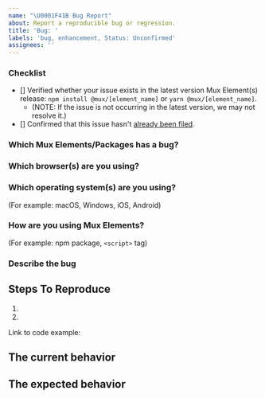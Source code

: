```yaml
---
name: "\U0001F41B Bug Report"
about: Report a reproducible bug or regression.
title: 'Bug: '
labels: 'bug, enhancement, Status: Unconfirmed'
assignees: ''
---
```


<!--
  Thanks for taking the time to file a bug report! Please fill this template out as completely as possible.
-->

### Checklist

- [] Verified whether your issue exists in the latest version Mux Element(s) release: `npm install @mux/[element_name]` or `yarn @mux/[element_name]`.
  - (NOTE: If the issue is not occurring in the latest version, we may not resolve it.)
- [] Confirmed that this issue hasn't [already been filed](https://github.com/muxinc/elements/issues?q=is%3Aopen+is%3Aissue+label%3Abug).

### Which Mux Elements/Packages has a bug?

<!--
  Uncomment all that apply. Also, make sure you add the appropriate Label after creating the issue!

- mux-video
- mux-audio
- common
-->

### Which browser(s) are you using?

<!--
  Uncomment all that apply
  (NOTE: Currently, Mux Elements are only officially supported in new versions of the browsers listed above)

- Chrome
- Safari
- Firefox
- Edge ("Edgeium")
- Chrome Android
- Safari on iOS
- Other (list browser name(s), e.g. "Samsung Internet", "Opera"):
-->

### Which operating system(s) are you using?

(For example: macOS, Windows, iOS, Android)

### How are you using Mux Elements?

(For example: npm package, `<script>` tag)

### Describe the bug

<!--
  Please provide a clear and concise description of what the bug is. Include
  screenshots if needed. Please test using the latest version of the relevant
  Mux Elements packages to make sure your issue has not already been fixed.
-->

## Steps To Reproduce

1.
2.

<!--
  Your bug will get fixed much faster if we can run your code and it's clear how to reproduce the issue. Issues without reproduction steps or
  code examples may be immediately closed as not actionable.
-->

Link to code example:

<!--
  Please provide a CodeSandbox (https://codesandbox.io/s/new), a link to a
  repository on GitHub, or provide a minimal code example that reproduces the
  problem. You may provide a screenshot of the application if you think it is
  relevant to your bug report. Here are some tips for providing a minimal
  example: https://stackoverflow.com/help/mcve.
-->

## The current behavior

## The expected behavior
